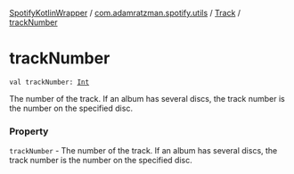 [SpotifyKotlinWrapper](../../index.md) / [com.adamratzman.spotify.utils](../index.md) / [Track](index.md) / [trackNumber](./track-number.md)

# trackNumber

`val trackNumber: `[`Int`](https://kotlinlang.org/api/latest/jvm/stdlib/kotlin/-int/index.html)

The number of the track. If an album has several discs, the track number is the number on the specified disc.

### Property

`trackNumber` - The number of the track. If an album has several discs, the track number is the number on the specified disc.